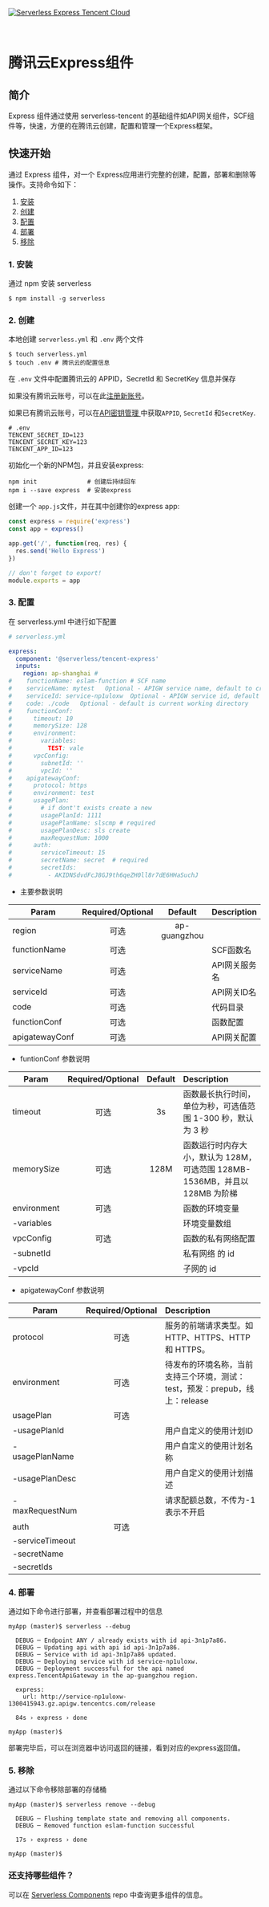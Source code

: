 [![Serverless Express Tencent Cloud](https://s3.amazonaws.com/assets.github.serverless/github_readme_serverless_express_tencent.png)](http://serverless.com)

&nbsp;

# 腾讯云Express组件

## 简介

Express 组件通过使用 serverless-tencent 的基础组件如API网关组件，SCF组件等，快速，方便的在腾讯云创建，配置和管理一个Express框架。

## 快速开始

通过 Express 组件，对一个 Express应用进行完整的创建，配置，部署和删除等操作。支持命令如下：

1. [安装](#1-安装)
2. [创建](#2-创建)
3. [配置](#3-配置)
4. [部署](#4-部署)
5. [移除](#5-移除)

### 1. 安装

通过 npm 安装 serverless 

```console
$ npm install -g serverless
```

### 2. 创建

本地创建 `serverless.yml` 和 `.env` 两个文件

```console
$ touch serverless.yml
$ touch .env # 腾讯云的配置信息
```

在 `.env` 文件中配置腾讯云的 APPID，SecretId 和 SecretKey 信息并保存

如果没有腾讯云账号，可以在此[注册新账号](https://cloud.tencent.com/register)。

如果已有腾讯云账号，可以在[API密钥管理
](https://console.cloud.tencent.com/cam/capi)中获取`APPID`, `SecretId` 和`SecretKey`.

```
# .env
TENCENT_SECRET_ID=123
TENCENT_SECRET_KEY=123
TENCENT_APP_ID=123
```

初始化一个新的NPM包，并且安装express:
```
npm init              # 创建后持续回车
npm i --save express  # 安装express
```

创建一个 `app.js`文件，并在其中创建你的express app:
```js
const express = require('express')
const app = express()

app.get('/', function(req, res) {
  res.send('Hello Express')
})

// don't forget to export!
module.exports = app
```

### 3. 配置

在 serverless.yml 中进行如下配置

```yml
# serverless.yml

express:
  component: '@serverless/tencent-express'
  inputs:
    region: ap-shanghai # 
#    functionName: eslam-function # SCF name
#    serviceName: mytest   Optional - APIGW service name, default to create a new serivce
#    serviceId: service-np1uloxw  Optional - APIGW service id, default to create a new serivce
#    code: ./code   Optional - default is current working directory
#    functionConf:
#      timeout: 10
#      memorySize: 128
#      environment:
#        variables:
#          TEST: vale
#      vpcConfig:
#        subnetId: ''
#        vpcId: ''
#    apigatewayConf:
#      protocol: https
#      environment: test
#      usagePlan:
#        # if dont't exists create a new 
#        usagePlanId: 1111
#        usagePlanName: slscmp # required
#        usagePlanDesc: sls create
#        maxRequestNum: 1000
#      auth:
#        serviceTimeout: 15
#        secretName: secret  # required
#        secretIds:
#          - AKIDNSdvdFcJ8GJ9th6qeZH0ll8r7dE6HHaSuchJ

```

* 主要参数说明

| Param        | Required/Optional    |  Default    |  Description |
| --------     | :-----:              | :----:      |  :----      |
| region       | 可选             |ap-guangzhou |  |
| functionName | 可选             |             | SCF函数名 |
| serviceName  | 可选             |             | API网关服务名 |
| serviceId    | 可选             |             | API网关ID名 |
| code         | 可选             |             | 代码目录 |
| functionConf | 可选             |             | 函数配置 |
| apigatewayConf| 可选            |             | API网关配置 |


* funtionConf 参数说明

| Param        | Required/Optional    |  Default    |  Description |
| --------     | :-----:              | :----:      |  :----      |
| timeout      | 可选             | 3s          | 函数最长执行时间，单位为秒，可选值范围 1-300 秒，默认为 3 秒 |
| memorySize   | 可选             |128M         | 函数运行时内存大小，默认为 128M，可选范围 128MB-1536MB，并且以 128MB 为阶梯 |
| environment  | 可选             |             | 函数的环境变量 |
| -variables |                      |             | 环境变量数组 |
| vpcConfig    | 可选             |             | 函数的私有网络配置 |
| -subnetId  |                      |             | 私有网络 的 id |
| -vpcId     |                      |             | 子网的 id |

* apigatewayConf 参数说明

| Param        | Required/Optional    |   Description |
| --------     | :-----:              |  :----      |
| protocol      | 可选             |           服务的前端请求类型。如 HTTP、HTTPS、HTTP 和 HTTPS。 |
| environment   | 可选             |          待发布的环境名称，当前支持三个环境，测试：test，预发：prepub，线上：release |
| usagePlan  | 可选             |               |
| -usagePlanId |                      |              用户自定义的使用计划ID |
| -usagePlanName |                                  | 用户自定义的使用计划名称 |
| -usagePlanDesc |                                   | 用户自定义的使用计划描述 |
| -maxRequestNum |                                   | 请求配额总数，不传为-1表示不开启 |
| auth    | 可选            |               |
| -serviceTimeout  |                                   |  |
| -secretName     |                                   |  |
| -secretIds     |                                   |  |

### 4. 部署

通过如下命令进行部署，并查看部署过程中的信息

```
myApp (master)$ serverless --debug

  DEBUG ─ Endpoint ANY / already exists with id api-3n1p7a86.
  DEBUG ─ Updating api with api id api-3n1p7a86.
  DEBUG ─ Service with id api-3n1p7a86 updated.
  DEBUG ─ Deploying service with id service-np1uloxw.
  DEBUG ─ Deployment successful for the api named express.TencentApiGateway in the ap-guangzhou region.

  express:
    url: http://service-np1uloxw-1300415943.gz.apigw.tencentcs.com/release

  84s › express › done

myApp (master)$
```
部署完毕后，可以在浏览器中访问返回的链接，看到对应的express返回值。

### 5. 移除

通过以下命令移除部署的存储桶

```
myApp (master)$ serverless remove --debug

  DEBUG ─ Flushing template state and removing all components.
  DEBUG ─ Removed function eslam-function successful

  17s › express › done

myApp (master)$
```

### 还支持哪些组件？

可以在 [Serverless Components](https://github.com/serverless/components) repo 中查询更多组件的信息。
